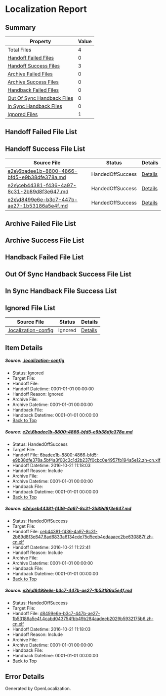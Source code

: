 # <a name='report-top'></a> Localization Report

## Summary
 Property | Value 
 -------- | ----- 
 Total Files | 4
[ Handoff Failed Files ](#handoff-failed-list)| 0
[ Handoff Success Files ](#handoff-success-list)| 3
[ Archive Failed Files ](#archive-failed-list)| 0
[ Archive Success Files ](#archive-success-list)| 0
[ Handback Failed Files ](#handback-failed-list)| 0
[ Out Of Sync Handback Files ](#outofsync-handback-success-list)| 0
[ In Sync Handback Files ](#insync-handback-success-list)| 0
[ Ignored Files ](#ignored-list)| 1

## <a name='handoff-failed-list'></a> Handoff Failed File List

## <a name='handoff-success-list'></a> Handoff Success File List
 Source File | Status | Details 
 ----------- | ------ | ------- 
 [e2e\6badee1b-8800-4866-bfd5-e9b38dfe378a.md](https://github.com/OpenLocalizationTestOrg/ol-test0/blob/45fc8a4da66337ba990859d5f0e5e44065b988d0/e2e/6badee1b-8800-4866-bfd5-e9b38dfe378a.md) | HandedOffSuccess | [Details](#d21f42266b73117c93fa3bec80de28e7dbf9ace61)
 [e2e\ceb44381-f436-4a97-8c31-2b89d8f3e647.md](https://github.com/OpenLocalizationTestOrg/ol-test0/blob/3e66debebb91a39c26c832794fe4e08d5f4cd70e/e2e/ceb44381-f436-4a97-8c31-2b89d8f3e647.md) | HandedOffSuccess | [Details](#bbaae2c3bf8547a027c8375b56a1525c047b3aa42)
 [e2e\d8499e6e-b3c7-447b-ae27-1b53186a5e4f.md](https://github.com/OpenLocalizationTestOrg/ol-test0/blob/45fc8a4da66337ba990859d5f0e5e44065b988d0/e2e/d8499e6e-b3c7-447b-ae27-1b53186a5e4f.md) | HandedOffSuccess | [Details](#87c5f12a72f0d34c2abed16350b42ee7b3f3c9153)

## <a name='archive-failed-list'></a> Archive Failed File List

## <a name='archive-success-list'></a> Archive Success File List

## <a name='handback-failed-list'></a> Handback Failed File List

## <a name='outofsync-handback-success-list'></a> Out Of Sync Handback Success File List

## <a name='insync-handback-success-list'></a> In Sync Handback File Success List

## <a name='ignored-list'></a> Ignored File List
 Source File | Status | Details 
 ----------- | ------ | ------- 
 [.localization-config](https://github.com/OpenLocalizationTestOrg/ol-test0/blob/3e66debebb91a39c26c832794fe4e08d5f4cd70e/.localization-config) | Ignored | [Details](#c268a05ecaa7ec85942ed632c29928ee5bd6da8d0)

## Item Details
##### <a name='c268a05ecaa7ec85942ed632c29928ee5bd6da8d0'></a> Source: [.localization-config](https://github.com/OpenLocalizationTestOrg/ol-test0/blob/3e66debebb91a39c26c832794fe4e08d5f4cd70e/.localization-config)
* Status: Ignored
* Target File: 
* Handoff File: 
* Handoff Datetime: 0001-01-01 00:00:00
* Handoff Reason: Ignored
* Archive File: 
* Archive Datetime: 0001-01-01 00:00:00
* Handback File: 
* Handback Datetime: 0001-01-01 00:00:00
* [Back to Top](#report-top)

##### <a name='d21f42266b73117c93fa3bec80de28e7dbf9ace61'></a> Source: [e2e\6badee1b-8800-4866-bfd5-e9b38dfe378a.md](https://github.com/OpenLocalizationTestOrg/ol-test0/blob/45fc8a4da66337ba990859d5f0e5e44065b988d0/e2e/6badee1b-8800-4866-bfd5-e9b38dfe378a.md)
* Status: HandedOffSuccess
* Target File: 
* Handoff File: [6badee1b-8800-4866-bfd5-e9b38dfe378a.5bf4a3f00c3c1d2b237f0cbc0e4957fb194a5e12.zh-cn.xlf](https://github.com/OpenLocalizationTestOrg/ol-test0-handoff/blob/94b79e0330fb2a78485489ef88eab5dd9bdbe0e6/ol-handoff/OpenLocalizationTestOrg/ol-test0-zhcn/shujia/ht/6badee1b-8800-4866-bfd5-e9b38dfe378a.5bf4a3f00c3c1d2b237f0cbc0e4957fb194a5e12.zh-cn.xlf)
* Handoff Datetime: 2016-10-21 11:18:03
* Handoff Reason: Include
* Archive File: 
* Archive Datetime: 0001-01-01 00:00:00
* Handback File: 
* Handback Datetime: 0001-01-01 00:00:00
* [Back to Top](#report-top)

##### <a name='bbaae2c3bf8547a027c8375b56a1525c047b3aa42'></a> Source: [e2e\ceb44381-f436-4a97-8c31-2b89d8f3e647.md](https://github.com/OpenLocalizationTestOrg/ol-test0/blob/3e66debebb91a39c26c832794fe4e08d5f4cd70e/e2e/ceb44381-f436-4a97-8c31-2b89d8f3e647.md)
* Status: HandedOffSuccess
* Target File: 
* Handoff File: [ceb44381-f436-4a97-8c31-2b89d8f3e647.8ad6833a6134cde75d5eeb4edaaaec2be630887f.zh-cn.xlf](https://github.com/OpenLocalizationTestOrg/ol-test0-handoff/blob/25916e44288f188f954f7381ab4da5d63fa7324c/ol-handoff/OpenLocalizationTestOrg/ol-test0-zhcn/shujia/ht/ceb44381-f436-4a97-8c31-2b89d8f3e647.8ad6833a6134cde75d5eeb4edaaaec2be630887f.zh-cn.xlf)
* Handoff Datetime: 2016-10-21 11:22:41
* Handoff Reason: Include
* Archive File: 
* Archive Datetime: 0001-01-01 00:00:00
* Handback File: 
* Handback Datetime: 0001-01-01 00:00:00
* [Back to Top](#report-top)

##### <a name='87c5f12a72f0d34c2abed16350b42ee7b3f3c9153'></a> Source: [e2e\d8499e6e-b3c7-447b-ae27-1b53186a5e4f.md](https://github.com/OpenLocalizationTestOrg/ol-test0/blob/45fc8a4da66337ba990859d5f0e5e44065b988d0/e2e/d8499e6e-b3c7-447b-ae27-1b53186a5e4f.md)
* Status: HandedOffSuccess
* Target File: 
* Handoff File: [d8499e6e-b3c7-447b-ae27-1b53186a5e4f.4cabd043754fbb49b284aadeeb2029b5932175b6.zh-cn.xlf](https://github.com/OpenLocalizationTestOrg/ol-test0-handoff/blob/94b79e0330fb2a78485489ef88eab5dd9bdbe0e6/ol-handoff/OpenLocalizationTestOrg/ol-test0-zhcn/shujia/ht/d8499e6e-b3c7-447b-ae27-1b53186a5e4f.4cabd043754fbb49b284aadeeb2029b5932175b6.zh-cn.xlf)
* Handoff Datetime: 2016-10-21 11:18:03
* Handoff Reason: Include
* Archive File: 
* Archive Datetime: 0001-01-01 00:00:00
* Handback File: 
* Handback Datetime: 0001-01-01 00:00:00
* [Back to Top](#report-top)


## Error Details

Generated by OpenLocalization.
